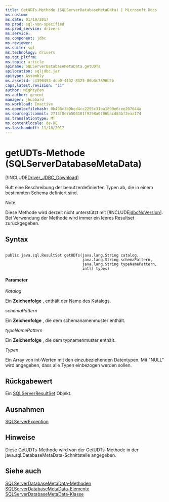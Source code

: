 ```yaml
---
title: GetUDTs-Methode (SQLServerDatabaseMetaData) | Microsoft Docs
ms.custom: 
ms.date: 01/19/2017
ms.prod: sql-non-specified
ms.prod_service: drivers
ms.service: 
ms.component: jdbc
ms.reviewer: 
ms.suite: sql
ms.technology: drivers
ms.tgt_pltfrm: 
ms.topic: article
apiname: SQLServerDatabaseMetaData.getUDTs
apilocation: sqljdbc.jar
apitype: Assembly
ms.assetid: c4396453-dcb0-4132-8325-06b3c7896b3b
caps.latest.revision: "11"
author: MightyPen
ms.author: genemi
manager: jhubbard
ms.workload: Inactive
ms.openlocfilehash: 0b498c3b9bcd4cc2295c31ba1899e6cee207644a
ms.sourcegitcommit: 2713f8e7b504101f9298a0706bacd84bf2eaa174
ms.translationtype: MT
ms.contentlocale: de-DE
ms.lasthandoff: 11/18/2017
---
```

# <a name="getudts-method-sqlserverdatabasemetadata"></a>getUDTs-Methode (SQLServerDatabaseMetaData)
[!INCLUDE[Driver_JDBC_Download](../../../includes/driver_jdbc_download.md)]

  Ruft eine Beschreibung der benutzerdefinierten Typen ab, die in einem bestimmten Schema definiert sind.  
  
> [!NOTE]  
>  Diese Methode wird derzeit nicht unterstützt mit [!INCLUDE[jdbcNoVersion](../../../includes/jdbcnoversion_md.md)]. Bei Verwendung der Methode wird immer ein leeres Resultset zurückgegeben.  
  
## <a name="syntax"></a>Syntax  
  
```  
  
public java.sql.ResultSet getUDTs(java.lang.String catalog,  
                                  java.lang.String schemaPattern,  
                                  java.lang.String typeNamePattern,  
                                  int[] types)  
```  
  
#### <a name="parameters"></a>Parameter  
 *Katalog*  
  
 Ein **Zeichenfolge** , enthält der Name des Katalogs.  
  
 *schemaPattern*  
  
 Ein **Zeichenfolge** , die dem schemanamenmuster enthält.  
  
 *typeNamePattern*  
  
 Ein **Zeichenfolge** , die dem typnamenmuster enthält.  
  
 *Typen*  
  
 Ein Array von int-Werten mit den einzubeziehenden Datentypen. Mit "NULL" wird angegeben, dass alle Typen einbezogen werden sollen.  
  
## <a name="return-value"></a>Rückgabewert  
 Ein [SQLServerResultSet](../../../connect/jdbc/reference/sqlserverresultset-class.md) Objekt.  
  
## <a name="exceptions"></a>Ausnahmen  
 [SQLServerException](../../../connect/jdbc/reference/sqlserverexception-class.md)  
  
## <a name="remarks"></a>Hinweise  
 Diese GetUDTs-Methode wird von der GetUDTs-Methode in der java.sql.DatabaseMetaData-Schnittstelle angegeben.  
  
## <a name="see-also"></a>Siehe auch  
 [SQLServerDatabaseMetaData-Methoden](../../../connect/jdbc/reference/sqlserverdatabasemetadata-methods.md)   
 [SQLServerDatabaseMetaData-Elemente](../../../connect/jdbc/reference/sqlserverdatabasemetadata-members.md)   
 [SQLServerDatabaseMetaData-Klasse](../../../connect/jdbc/reference/sqlserverdatabasemetadata-class.md)  
  
  
